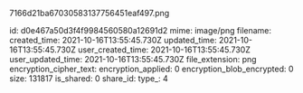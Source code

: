 7166d21ba67030583137756451eaf497.png

id: d0e467a50d3f4f9984560580a12691d2
mime: image/png
filename: 
created_time: 2021-10-16T13:55:45.730Z
updated_time: 2021-10-16T13:55:45.730Z
user_created_time: 2021-10-16T13:55:45.730Z
user_updated_time: 2021-10-16T13:55:45.730Z
file_extension: png
encryption_cipher_text: 
encryption_applied: 0
encryption_blob_encrypted: 0
size: 131817
is_shared: 0
share_id: 
type_: 4